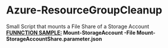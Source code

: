 # Azure-ResourceGroupCleanup
Small Script that mounts a File Share of a Storage Account<br>
<u><b>FUNNCTION SAMPLE:</u> Mount-StorageAccount -File Mount-StorageAccountShare.parameter.json</b>
